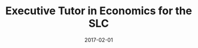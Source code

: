 ---
title: Executive Tutor in Economics for the SLC
summary: Served as lead economics, student economics tutor at UC Berkeley's Student Learning Center. Taught both econometrics and micro economics weekly review sessions and provided 1-on-1 tutoring to students weekly.
date: 2017-02-01

featured: true
tags:
  - Student Learning Center (Economics)
image:
  caption: ''
---